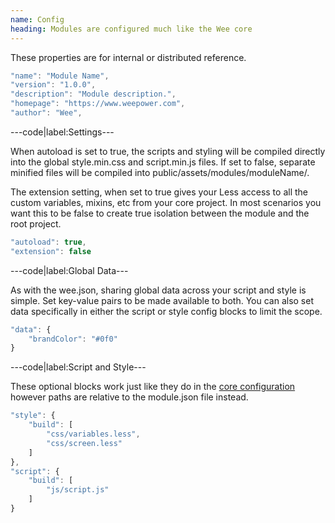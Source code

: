 ```yaml
---
name: Config
heading: Modules are configured much like the Wee core
---
```


These properties are for internal or distributed reference.

```javascript
"name": "Module Name",
"version": "1.0.0",
"description": "Module description.",
"homepage": "https://www.weepower.com",
"author": "Wee",
```

---code|label:Settings---

When autoload is set to true, the scripts and styling will be compiled directly into the global style.min.css and script.min.js files. If set to false, separate minified files will be compiled into public/assets/modules/moduleName/.

The extension setting, when set to true gives your Less access to all the custom variables, mixins, etc from your core project. In most scenarios you want this to be false to create true isolation between the module and the root project.

```javascript
"autoload": true,
"extension": false
```

---code|label:Global Data---

As with the wee.json, sharing global data across your script and style is simple. Set key-value pairs to be made available to both. You can also set data specifically in either the script or style config blocks to limit the scope.

```javascript
"data": {
	"brandColor": "#0f0"
}
```

---code|label:Script and Style---

These optional blocks work just like they do in the [core configuration](/build/config) however paths are relative to the module.json file instead.

```javascript
"style": {
	"build": [
		"css/variables.less",
		"css/screen.less"
	]
},
"script": {
	"build": [
		"js/script.js"
	]
}
```